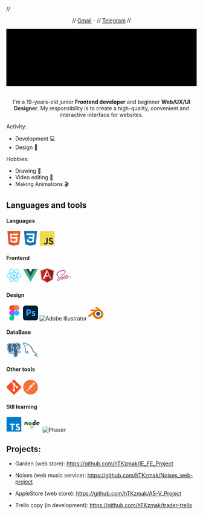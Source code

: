 //<p align="center">
//  <a href="msi020205@gmail.com">Gmail</a> -
//  <a href="https://t.me/hTKzmak">Telegram</a>
//</p>

<div id="header" align="center">
  <img src="./assets/header.gif"/>
</div>


##

<div id="about" align="left">
  <p align="center">I'm a 19-years-old junior <b>Frontend developer</b> and beginner <b>Web/UX/UI Designer</b>. My responsibility is to create a high-quality, convenient and interactive interface for websites.</p>

Activity:
  - Development 💻
  - Design 🎴

Hobbies:
  - Drawing 🎨
  - Video editing 🎥
  - Making Animations 🎬 
</div>

## Languages and tools

<div id="tools" align="left">

  #### Languages 
  <img src="https://github.com/devicons/devicon/blob/master/icons/html5/html5-original.svg" title="HTML5" alt="HTML" width="40" height="40"/> 
  <img src="https://github.com/devicons/devicon/blob/master/icons/css3/css3-plain.svg" title="CSS3" alt="CSS" width="40" height="40"/> 
  <img src="https://github.com/devicons/devicon/blob/master/icons/javascript/javascript-original.svg" title="JavaScript" alt="JavaScript" width="40" height="40"/>
  <!-- <img  src="https://github.com/devicons/devicon/blob/master/icons/typescript/typescript-original.svg" title="typeScript" alt="typeScript" width="40" height="40"/>&nbsp; -->

  #### Frontend
  <img src="https://github.com/devicons/devicon/blob/master/icons/react/react-original.svg" title="React" alt="React" width="40" height="40"/> 
  <img src="https://github.com/devicons/devicon/blob/master/icons/vuejs/vuejs-original.svg" title="Vue" alt="Vue" width="40" height="40"/> 
  <img src="https://github.com/devicons/devicon/blob/master/icons/angularjs/angularjs-original.svg" title="Angular" alt="Angular" width="40" height="40"/>
  <img src="https://github.com/devicons/devicon/blob/master/icons/sass/sass-original.svg" title="SAAS" alt="SAAS" width="40" height="40"/>
 <!-- <img src="https://github.com/devicons/devicon/blob/master/icons/materialui/materialui-original.svg" title="MaterialUI" alt="MaterialUI" width="40" height="40"/>&nbsp; -->

  #### Design
  <img src="https://github.com/devicons/devicon/blob/master/icons/figma/figma-original.svg" title="Figma" alt="Figma" width="40" height="40"/> 
  <img src="https://github.com/devicons/devicon/blob/master/icons/photoshop/photoshop-original.svg" title="Adobe Photoshop" alt="Adobe Photoshop" width="40" height="40"/> 
  <img src="https://upload.wikimedia.org/wikipedia/commons/f/fb/Adobe_Illustrator_CC_icon.svg" title="Adobe Illustrator" alt="Adobe Illustrator" width="40" height="40"/> 
  <img src="https://github.com/devicons/devicon/blob/master/icons%2Fblender%2Fblender-original.svg" title="Blender" alt="Blender" width="40" height="40"/>&nbsp;

  #### DataBase
  <img src="https://github.com/devicons/devicon/blob/master/icons/postgresql/postgresql-plain.svg" title="PostgreSQL" alt="PostgreSQL" width="40" height="40"/> 
  <img src="https://github.com/devicons/devicon/blob/master/icons/mysql/mysql-original.svg" title="MySQL" width="40" height="40"/>&nbsp;

  #### Other tools
  <img src="https://github.com/devicons/devicon/blob/master/icons/git/git-original.svg" title="Git" alt="Git" width="40" height="40"/> 
  <img src="https://github.com/devicons/devicon/blob/master/icons/postman/postman-original.svg" title="Postman" alt="Postman" width="40" height="40"/>&nbsp;

  #### Stll learning
  <img src="https://github.com/devicons/devicon/blob/master/icons/typescript/typescript-original.svg" title="TypeScript" alt="TypeScript" width="40" height="40"/>&nbsp; 
  <img src="https://github.com/devicons/devicon/blob/master/icons/nodejs/nodejs-original-wordmark.svg" title="Nodejs" alt="Nodejs" width="40" height="40"/>&nbsp;
  <img src="https://cdn.phaser.io/images/logo/logo-download-vector.png" title="Phaser" alt="Phaser" width="50" height="40"/>
  
</div>

## Projects:
<div id="projects" align="left">

- Garden (web store): https://github.com/hTKzmak/IE_FE_Project
  
- Noises (web music service): https://github.com/hTKzmak/Noises_web-project
    
- AppleStore (web store): https://github.com/hTKzmak/AS-V_Project

- Trello copy (in development): https://github.com/hTKzmak/trader-trello
</div>
